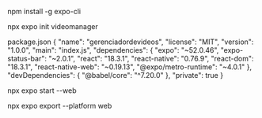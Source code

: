 npm install -g expo-cli

npx expo init videomanager

package.json
{
  "name": "gerenciadordevideos",
  "license": "MIT",
  "version": "1.0.0",
  "main": "index.js",
  "dependencies": {
    "expo": "~52.0.46",
    "expo-status-bar": "~2.0.1",
    "react": "18.3.1",
    "react-native": "0.76.9",
    "react-dom": "18.3.1",
    "react-native-web": "~0.19.13",
    "@expo/metro-runtime": "~4.0.1"
  },
  "devDependencies": {
    "@babel/core": "^7.20.0"
  },
  "private": true
}


npx expo start --web

npx expo export --platform web
